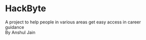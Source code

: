 # HackByte
A project to help people in various areas get easy access in career guidance
<br>
By Anshul Jain
